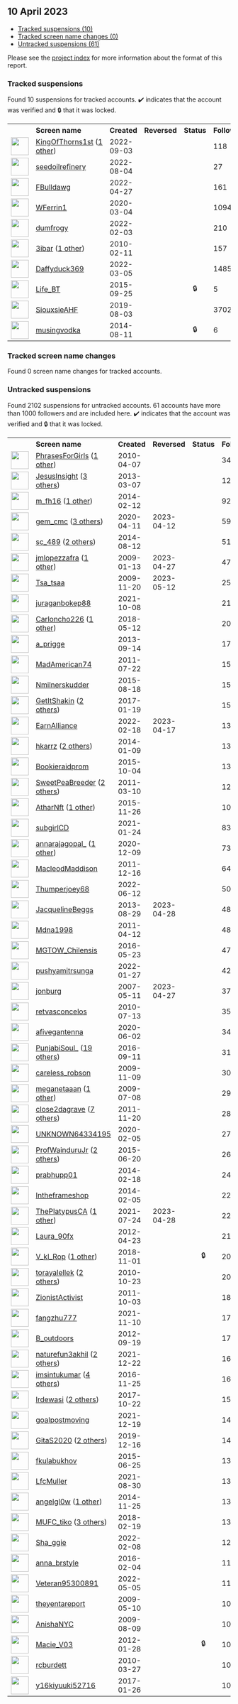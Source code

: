 ## 10 April 2023

* [Tracked suspensions (10)](#tracked-suspensions)
* [Tracked screen name changes (0)](#tracked-screen-name-changes)
* [Untracked suspensions (61)](#untracked-suspensions)

Please see the [project index](https://github.com/travisbrown/twitter-watch) for more information about the format of this report.

### Tracked suspensions

Found 10 suspensions for tracked accounts.
  ✔️ indicates that the account was verified and 🔒 that it was locked.

<table>
    <tr>
        <th></th>
        <th align="left">Screen name</th>
        <th align="left">Created</th>
        <th align="left">Reversed</th>
        <th align="left">Status</th>
        <th align="left">Followers</th>
        <th align="left">Ranking</th></tr>
    </tr>
        <tr>
            <td><a href="https://twitter.com/intent/user?user_id=1566212396124778496">
                <img src="https://pbs.twimg.com/profile_images/1589480180757966848/MP3U8_lD_normal.jpg" width="40px" height="40px" align="center"/></a>
            </td>
            <td>
                <a href="https://twitter.com/KingOfThorns1st">KingOfThorns1st</a>&nbsp;(<a href="https://api.memory.lol/v1/tw/id/1566212396124778496">1 other</a>)&nbsp;</td>
            <td>2022-09-03</td>
            <td></td>
            <td align="center"></td>
            <td>118</td>
            <td>19372</td>
        </tr>
        <tr>
            <td><a href="https://twitter.com/intent/user?user_id=1555012299986874368">
                <img src="https://pbs.twimg.com/profile_images/1555012623552303110/b8IWhmjV_normal.jpg" width="40px" height="40px" align="center"/></a>
            </td>
            <td>
                <a href="https://twitter.com/seedoilrefinery">seedoilrefinery</a></td>
            <td>2022-08-04</td>
            <td></td>
            <td align="center"></td>
            <td>27</td>
            <td>26229</td>
        </tr>
        <tr>
            <td><a href="https://twitter.com/intent/user?user_id=1519324163583922176">
                <img src="https://pbs.twimg.com/profile_images/1520171551781437440/ACH9cV9Y_normal.jpg" width="40px" height="40px" align="center"/></a>
            </td>
            <td>
                <a href="https://twitter.com/FBulldawg">FBulldawg</a></td>
            <td>2022-04-27</td>
            <td></td>
            <td align="center"></td>
            <td>161</td>
            <td>37192</td>
        </tr>
        <tr>
            <td><a href="https://twitter.com/intent/user?user_id=1235003548317835264">
                <img src="https://pbs.twimg.com/profile_images/1242259153961156609/toiDtQyW_normal.jpg" width="40px" height="40px" align="center"/></a>
            </td>
            <td>
                <a href="https://twitter.com/WFerrin1">WFerrin1</a></td>
            <td>2020-03-04</td>
            <td></td>
            <td align="center"></td>
            <td>1094</td>
            <td>45837</td>
        </tr>
        <tr>
            <td><a href="https://twitter.com/intent/user?user_id=1489370352325054465">
                <img src="https://pbs.twimg.com/profile_images/1596243850611130368/zRro8CmA_normal.jpg" width="40px" height="40px" align="center"/></a>
            </td>
            <td>
                <a href="https://twitter.com/dumfrogy">dumfrogy</a></td>
            <td>2022-02-03</td>
            <td></td>
            <td align="center"></td>
            <td>210</td>
            <td>50211</td>
        </tr>
        <tr>
            <td><a href="https://twitter.com/intent/user?user_id=113216558">
                <img src="https://pbs.twimg.com/profile_images/1564824769425440768/nutL-0Fr_normal.jpg" width="40px" height="40px" align="center"/></a>
            </td>
            <td>
                <a href="https://twitter.com/3ibar">3ibar</a>&nbsp;(<a href="https://api.memory.lol/v1/tw/id/113216558">1 other</a>)&nbsp;</td>
            <td>2010-02-11</td>
            <td></td>
            <td align="center"></td>
            <td>157</td>
            <td>53886</td>
        </tr>
        <tr>
            <td><a href="https://twitter.com/intent/user?user_id=1500073255599804417">
                <img src="https://pbs.twimg.com/profile_images/1567124229245599746/Lz5IqeVd_normal.jpg" width="40px" height="40px" align="center"/></a>
            </td>
            <td>
                <a href="https://twitter.com/Daffyduck369">Daffyduck369</a></td>
            <td>2022-03-05</td>
            <td></td>
            <td align="center"></td>
            <td>1485</td>
            <td>67597</td>
        </tr>
        <tr>
            <td><a href="https://twitter.com/intent/user?user_id=3678027553">
                <img src="https://pbs.twimg.com/profile_images/785804185388195841/3Yfocd4C_normal.jpg" width="40px" height="40px" align="center"/></a>
            </td>
            <td>
                <a href="https://twitter.com/Life_BT">Life_BT</a></td>
            <td>2015-09-25</td>
            <td></td>
            <td align="center">🔒</td>
            <td>5</td>
            <td>73768</td>
        </tr>
        <tr>
            <td><a href="https://twitter.com/intent/user?user_id=1157587606865174529">
                <img src="https://pbs.twimg.com/profile_images/1265649873610846209/F2dU7vNk_normal.jpg" width="40px" height="40px" align="center"/></a>
            </td>
            <td>
                <a href="https://twitter.com/SiouxsieAHF">SiouxsieAHF</a></td>
            <td>2019-08-03</td>
            <td></td>
            <td align="center"></td>
            <td>3702</td>
            <td>93529</td>
        </tr>
        <tr>
            <td><a href="https://twitter.com/intent/user?user_id=2723119561">
                <img src="https://abs.twimg.com/sticky/default_profile_images/default_profile_normal.png" width="40px" height="40px" align="center"/></a>
            </td>
            <td>
                <a href="https://twitter.com/musingvodka">musingvodka</a></td>
            <td>2014-08-11</td>
            <td></td>
            <td align="center">🔒</td>
            <td>6</td>
            <td>98340</td>
        </tr></table>

### Tracked screen name changes

Found 0 screen name changes for tracked accounts.

### Untracked suspensions

Found 2102 suspensions for untracked accounts.
61 accounts have more than 1000 followers and are included here.
  ✔️ indicates that the account was verified and 🔒 that it was locked.

<table>
    <tr>
        <th></th>
        <th align="left">Screen name</th>
        <th align="left">Created</th>
        <th align="left">Reversed</th>
        <th align="left">Status</th>
        <th align="left">Followers</th>
    </tr>
        <tr>
            <td><a href="https://twitter.com/intent/user?user_id=130372629">
                <img src="https://pbs.twimg.com/profile_images/937434498857254912/kCaFJ_YO_normal.jpg" width="40px" height="40px" align="center"/></a>
            </td>
            <td>
                <a href="https://twitter.com/PhrasesForGirls">PhrasesForGirls</a>&nbsp;(<a href="https://api.memory.lol/v1/tw/id/130372629">1 other</a>)&nbsp;</td>
            <td>2010-04-07</td>
            <td></td>
            <td align="center"></td>
            <td>343084</td>
        </tr>
        <tr>
            <td><a href="https://twitter.com/intent/user?user_id=1247940307">
                <img src="https://pbs.twimg.com/profile_images/895710979815858177/cNIRMXw1_normal.jpg" width="40px" height="40px" align="center"/></a>
            </td>
            <td>
                <a href="https://twitter.com/JesusInsight">JesusInsight</a>&nbsp;(<a href="https://api.memory.lol/v1/tw/id/1247940307">3 others</a>)&nbsp;</td>
            <td>2013-03-07</td>
            <td></td>
            <td align="center"></td>
            <td>128403</td>
        </tr>
        <tr>
            <td><a href="https://twitter.com/intent/user?user_id=2340379626">
                <img src="https://pbs.twimg.com/profile_images/1215306072325533697/P-pwyJKI_normal.jpg" width="40px" height="40px" align="center"/></a>
            </td>
            <td>
                <a href="https://twitter.com/m_fh16">m_fh16</a>&nbsp;(<a href="https://api.memory.lol/v1/tw/id/2340379626">1 other</a>)&nbsp;</td>
            <td>2014-02-12</td>
            <td></td>
            <td align="center"></td>
            <td>92339</td>
        </tr>
        <tr>
            <td><a href="https://twitter.com/intent/user?user_id=1249021474498805760">
                <img src="https://pbs.twimg.com/profile_images/1464638063645179904/Pfg7T0HX_normal.jpg" width="40px" height="40px" align="center"/></a>
            </td>
            <td>
                <a href="https://twitter.com/gem_cmc">gem_cmc</a>&nbsp;(<a href="https://api.memory.lol/v1/tw/id/1249021474498805760">3 others</a>)&nbsp;</td>
            <td>2020-04-11</td>
            <td>2023-04-12</td>
            <td align="center"></td>
            <td>59448</td>
        </tr>
        <tr>
            <td><a href="https://twitter.com/intent/user?user_id=2727220069">
                <img src="https://pbs.twimg.com/profile_images/1560080957285322754/dWMjRY3W_normal.jpg" width="40px" height="40px" align="center"/></a>
            </td>
            <td>
                <a href="https://twitter.com/sc_489">sc_489</a>&nbsp;(<a href="https://api.memory.lol/v1/tw/id/2727220069">2 others</a>)&nbsp;</td>
            <td>2014-08-12</td>
            <td></td>
            <td align="center"></td>
            <td>51127</td>
        </tr>
        <tr>
            <td><a href="https://twitter.com/intent/user?user_id=18949241">
                <img src="https://pbs.twimg.com/profile_images/1497471379880435712/XgS0TBPy_normal.jpg" width="40px" height="40px" align="center"/></a>
            </td>
            <td>
                <a href="https://twitter.com/jmlopezzafra">jmlopezzafra</a>&nbsp;(<a href="https://api.memory.lol/v1/tw/id/18949241">1 other</a>)&nbsp;</td>
            <td>2009-01-13</td>
            <td>2023-04-27</td>
            <td align="center"></td>
            <td>47701</td>
        </tr>
        <tr>
            <td><a href="https://twitter.com/intent/user?user_id=91315901">
                <img src="https://pbs.twimg.com/profile_images/1544607829159321600/PzcNV5KN_normal.jpg" width="40px" height="40px" align="center"/></a>
            </td>
            <td>
                <a href="https://twitter.com/Tsa_tsaa">Tsa_tsaa</a></td>
            <td>2009-11-20</td>
            <td>2023-05-12</td>
            <td align="center"></td>
            <td>25947</td>
        </tr>
        <tr>
            <td><a href="https://twitter.com/intent/user?user_id=1446468896383324163">
                <img src="https://pbs.twimg.com/profile_images/1477444944381972480/mFF2KlZn_normal.jpg" width="40px" height="40px" align="center"/></a>
            </td>
            <td>
                <a href="https://twitter.com/juraganbokep88">juraganbokep88</a></td>
            <td>2021-10-08</td>
            <td></td>
            <td align="center"></td>
            <td>21494</td>
        </tr>
        <tr>
            <td><a href="https://twitter.com/intent/user?user_id=995126124740038656">
                <img src="https://pbs.twimg.com/profile_images/1482815145814462478/Yp-qc8zJ_normal.jpg" width="40px" height="40px" align="center"/></a>
            </td>
            <td>
                <a href="https://twitter.com/Carloncho226">Carloncho226</a>&nbsp;(<a href="https://api.memory.lol/v1/tw/id/995126124740038656">1 other</a>)&nbsp;</td>
            <td>2018-05-12</td>
            <td></td>
            <td align="center"></td>
            <td>20702</td>
        </tr>
        <tr>
            <td><a href="https://twitter.com/intent/user?user_id=1864831999">
                <img src="https://pbs.twimg.com/profile_images/1046825594787438599/Hg1B30hw_normal.jpg" width="40px" height="40px" align="center"/></a>
            </td>
            <td>
                <a href="https://twitter.com/a_prigge">a_prigge</a></td>
            <td>2013-09-14</td>
            <td></td>
            <td align="center"></td>
            <td>17389</td>
        </tr>
        <tr>
            <td><a href="https://twitter.com/intent/user?user_id=340373950">
                <img src="https://pbs.twimg.com/profile_images/1571542370864316417/0qV-A8oG_normal.jpg" width="40px" height="40px" align="center"/></a>
            </td>
            <td>
                <a href="https://twitter.com/MadAmerican74">MadAmerican74</a></td>
            <td>2011-07-22</td>
            <td></td>
            <td align="center"></td>
            <td>15487</td>
        </tr>
        <tr>
            <td><a href="https://twitter.com/intent/user?user_id=3318507721">
                <img src="https://pbs.twimg.com/profile_images/1059937167323975681/8fxnAjI9_normal.jpg" width="40px" height="40px" align="center"/></a>
            </td>
            <td>
                <a href="https://twitter.com/Nmilnerskudder">Nmilnerskudder</a></td>
            <td>2015-08-18</td>
            <td></td>
            <td align="center"></td>
            <td>15328</td>
        </tr>
        <tr>
            <td><a href="https://twitter.com/intent/user?user_id=821973392710660100">
                <img src="https://pbs.twimg.com/profile_images/1442684844065103872/6OAG5ex0_normal.jpg" width="40px" height="40px" align="center"/></a>
            </td>
            <td>
                <a href="https://twitter.com/GetItShakin">GetItShakin</a>&nbsp;(<a href="https://api.memory.lol/v1/tw/id/821973392710660100">2 others</a>)&nbsp;</td>
            <td>2017-01-19</td>
            <td></td>
            <td align="center"></td>
            <td>15193</td>
        </tr>
        <tr>
            <td><a href="https://twitter.com/intent/user?user_id=1494494400155570177">
                <img src="https://pbs.twimg.com/profile_images/1575773763454525441/M406Cu47_normal.jpg" width="40px" height="40px" align="center"/></a>
            </td>
            <td>
                <a href="https://twitter.com/EarnAlliance">EarnAlliance</a></td>
            <td>2022-02-18</td>
            <td>2023-04-17</td>
            <td align="center"></td>
            <td>13652</td>
        </tr>
        <tr>
            <td><a href="https://twitter.com/intent/user?user_id=2270625327">
                <img src="https://pbs.twimg.com/profile_images/1588446568822308872/VI8V-aiP_normal.jpg" width="40px" height="40px" align="center"/></a>
            </td>
            <td>
                <a href="https://twitter.com/hkarrz">hkarrz</a>&nbsp;(<a href="https://api.memory.lol/v1/tw/id/2270625327">2 others</a>)&nbsp;</td>
            <td>2014-01-09</td>
            <td></td>
            <td align="center"></td>
            <td>13644</td>
        </tr>
        <tr>
            <td><a href="https://twitter.com/intent/user?user_id=3862210815">
                <img src="https://pbs.twimg.com/profile_images/738335678216450048/Pnl6QL2B_normal.jpg" width="40px" height="40px" align="center"/></a>
            </td>
            <td>
                <a href="https://twitter.com/Bookieraidprom">Bookieraidprom</a></td>
            <td>2015-10-04</td>
            <td></td>
            <td align="center"></td>
            <td>13287</td>
        </tr>
        <tr>
            <td><a href="https://twitter.com/intent/user?user_id=263885489">
                <img src="https://pbs.twimg.com/profile_images/569208236369530880/OHUiBH_9_normal.jpeg" width="40px" height="40px" align="center"/></a>
            </td>
            <td>
                <a href="https://twitter.com/SweetPeaBreeder">SweetPeaBreeder</a>&nbsp;(<a href="https://api.memory.lol/v1/tw/id/263885489">2 others</a>)&nbsp;</td>
            <td>2011-03-10</td>
            <td></td>
            <td align="center"></td>
            <td>12073</td>
        </tr>
        <tr>
            <td><a href="https://twitter.com/intent/user?user_id=4364478678">
                <img src="https://pbs.twimg.com/profile_images/1588215287106932736/8SdkJ9fr_normal.jpg" width="40px" height="40px" align="center"/></a>
            </td>
            <td>
                <a href="https://twitter.com/AtharNft">AtharNft</a>&nbsp;(<a href="https://api.memory.lol/v1/tw/id/4364478678">1 other</a>)&nbsp;</td>
            <td>2015-11-26</td>
            <td></td>
            <td align="center"></td>
            <td>10478</td>
        </tr>
        <tr>
            <td><a href="https://twitter.com/intent/user?user_id=1353218281684029440">
                <img src="https://pbs.twimg.com/profile_images/1514615812962734092/Crl9b4IC_normal.jpg" width="40px" height="40px" align="center"/></a>
            </td>
            <td>
                <a href="https://twitter.com/subgirlCD">subgirlCD</a></td>
            <td>2021-01-24</td>
            <td></td>
            <td align="center"></td>
            <td>8389</td>
        </tr>
        <tr>
            <td><a href="https://twitter.com/intent/user?user_id=1336537855649329154">
                <img src="https://pbs.twimg.com/profile_images/1553171409861595142/-XJ2aRyJ_normal.jpg" width="40px" height="40px" align="center"/></a>
            </td>
            <td>
                <a href="https://twitter.com/annarajagopal_">annarajagopal_</a>&nbsp;(<a href="https://api.memory.lol/v1/tw/id/1336537855649329154">1 other</a>)&nbsp;</td>
            <td>2020-12-09</td>
            <td></td>
            <td align="center"></td>
            <td>7382</td>
        </tr>
        <tr>
            <td><a href="https://twitter.com/intent/user?user_id=438647827">
                <img src="https://pbs.twimg.com/profile_images/826876660997877784/NgvHXJWa_normal.jpg" width="40px" height="40px" align="center"/></a>
            </td>
            <td>
                <a href="https://twitter.com/MacleodMaddison">MacleodMaddison</a></td>
            <td>2011-12-16</td>
            <td></td>
            <td align="center"></td>
            <td>6493</td>
        </tr>
        <tr>
            <td><a href="https://twitter.com/intent/user?user_id=1536096670718599171">
                <img src="https://pbs.twimg.com/profile_images/1536096997400264706/YOEh-tbE_normal.jpg" width="40px" height="40px" align="center"/></a>
            </td>
            <td>
                <a href="https://twitter.com/Thumperjoey68">Thumperjoey68</a></td>
            <td>2022-06-12</td>
            <td></td>
            <td align="center"></td>
            <td>5066</td>
        </tr>
        <tr>
            <td><a href="https://twitter.com/intent/user?user_id=1711073353">
                <img src="https://pbs.twimg.com/profile_images/559813942784978946/Ci2rpK2__normal.jpeg" width="40px" height="40px" align="center"/></a>
            </td>
            <td>
                <a href="https://twitter.com/JacquelineBeggs">JacquelineBeggs</a></td>
            <td>2013-08-29</td>
            <td>2023-04-28</td>
            <td align="center"></td>
            <td>4849</td>
        </tr>
        <tr>
            <td><a href="https://twitter.com/intent/user?user_id=281089660">
                <img src="https://pbs.twimg.com/profile_images/1329887372075560964/nuNeP95d_normal.jpg" width="40px" height="40px" align="center"/></a>
            </td>
            <td>
                <a href="https://twitter.com/Mdna1998">Mdna1998</a></td>
            <td>2011-04-12</td>
            <td></td>
            <td align="center"></td>
            <td>4812</td>
        </tr>
        <tr>
            <td><a href="https://twitter.com/intent/user?user_id=734575806102548485">
                <img src="https://pbs.twimg.com/profile_images/1284918345070972930/wJH7rOoR_normal.jpg" width="40px" height="40px" align="center"/></a>
            </td>
            <td>
                <a href="https://twitter.com/MGTOW_Chilensis">MGTOW_Chilensis</a></td>
            <td>2016-05-23</td>
            <td></td>
            <td align="center"></td>
            <td>4783</td>
        </tr>
        <tr>
            <td><a href="https://twitter.com/intent/user?user_id=1486592308325670912">
                <img src="https://pbs.twimg.com/profile_images/1559600167870861312/5YQx6Jgt_normal.jpg" width="40px" height="40px" align="center"/></a>
            </td>
            <td>
                <a href="https://twitter.com/pushyamitrsunga">pushyamitrsunga</a></td>
            <td>2022-01-27</td>
            <td></td>
            <td align="center"></td>
            <td>4259</td>
        </tr>
        <tr>
            <td><a href="https://twitter.com/intent/user?user_id=5971522">
                <img src="https://pbs.twimg.com/profile_images/576480989/jon_profile_normal.jpg" width="40px" height="40px" align="center"/></a>
            </td>
            <td>
                <a href="https://twitter.com/jonburg">jonburg</a></td>
            <td>2007-05-11</td>
            <td>2023-04-27</td>
            <td align="center"></td>
            <td>3787</td>
        </tr>
        <tr>
            <td><a href="https://twitter.com/intent/user?user_id=166191838">
                <img src="https://pbs.twimg.com/profile_images/1256425460470292480/yvB05uHG_normal.jpg" width="40px" height="40px" align="center"/></a>
            </td>
            <td>
                <a href="https://twitter.com/retvasconcelos">retvasconcelos</a></td>
            <td>2010-07-13</td>
            <td></td>
            <td align="center"></td>
            <td>3565</td>
        </tr>
        <tr>
            <td><a href="https://twitter.com/intent/user?user_id=1267677510449291264">
                <img src="https://pbs.twimg.com/profile_images/1562223437740793857/OFykGRb1_normal.jpg" width="40px" height="40px" align="center"/></a>
            </td>
            <td>
                <a href="https://twitter.com/afivegantenna">afivegantenna</a></td>
            <td>2020-06-02</td>
            <td></td>
            <td align="center"></td>
            <td>3462</td>
        </tr>
        <tr>
            <td><a href="https://twitter.com/intent/user?user_id=774987224567967745">
                <img src="https://pbs.twimg.com/profile_images/1585261758218133504/GugWX_z5_normal.jpg" width="40px" height="40px" align="center"/></a>
            </td>
            <td>
                <a href="https://twitter.com/PunjabiSoul_">PunjabiSoul_</a>&nbsp;(<a href="https://api.memory.lol/v1/tw/id/774987224567967745">19 others</a>)&nbsp;</td>
            <td>2016-09-11</td>
            <td></td>
            <td align="center"></td>
            <td>3155</td>
        </tr>
        <tr>
            <td><a href="https://twitter.com/intent/user?user_id=88648818">
                <img src="https://pbs.twimg.com/profile_images/378800000831863890/be9ce202a023006022aedd00adaf3d24_normal.jpeg" width="40px" height="40px" align="center"/></a>
            </td>
            <td>
                <a href="https://twitter.com/careless_robson">careless_robson</a></td>
            <td>2009-11-09</td>
            <td></td>
            <td align="center"></td>
            <td>3003</td>
        </tr>
        <tr>
            <td><a href="https://twitter.com/intent/user?user_id=54950393">
                <img src="https://pbs.twimg.com/profile_images/1565840656047960064/6VjHeDUg_normal.jpg" width="40px" height="40px" align="center"/></a>
            </td>
            <td>
                <a href="https://twitter.com/meganetaaan">meganetaaan</a>&nbsp;(<a href="https://api.memory.lol/v1/tw/id/54950393">1 other</a>)&nbsp;</td>
            <td>2009-07-08</td>
            <td></td>
            <td align="center"></td>
            <td>2977</td>
        </tr>
        <tr>
            <td><a href="https://twitter.com/intent/user?user_id=416670949">
                <img src="https://pbs.twimg.com/profile_images/1555424617694625792/v0zVcXbe_normal.jpg" width="40px" height="40px" align="center"/></a>
            </td>
            <td>
                <a href="https://twitter.com/close2dagrave">close2dagrave</a>&nbsp;(<a href="https://api.memory.lol/v1/tw/id/416670949">7 others</a>)&nbsp;</td>
            <td>2011-11-20</td>
            <td></td>
            <td align="center"></td>
            <td>2821</td>
        </tr>
        <tr>
            <td><a href="https://twitter.com/intent/user?user_id=1225159647927111681">
                <img src="https://pbs.twimg.com/profile_images/1228293676067180544/dpkd5OKc_normal.jpg" width="40px" height="40px" align="center"/></a>
            </td>
            <td>
                <a href="https://twitter.com/UNKNOWN64334195">UNKNOWN64334195</a></td>
            <td>2020-02-05</td>
            <td></td>
            <td align="center"></td>
            <td>2725</td>
        </tr>
        <tr>
            <td><a href="https://twitter.com/intent/user?user_id=3337043375">
                <img src="https://pbs.twimg.com/profile_images/1536227324382875648/hgOpVdTa_normal.jpg" width="40px" height="40px" align="center"/></a>
            </td>
            <td>
                <a href="https://twitter.com/ProfWainduruJr">ProfWainduruJr</a>&nbsp;(<a href="https://api.memory.lol/v1/tw/id/3337043375">2 others</a>)&nbsp;</td>
            <td>2015-06-20</td>
            <td></td>
            <td align="center"></td>
            <td>2649</td>
        </tr>
        <tr>
            <td><a href="https://twitter.com/intent/user?user_id=2349869821">
                <img src="https://pbs.twimg.com/profile_images/1576741662864265216/H6DaOtdc_normal.jpg" width="40px" height="40px" align="center"/></a>
            </td>
            <td>
                <a href="https://twitter.com/prabhupp01">prabhupp01</a></td>
            <td>2014-02-18</td>
            <td></td>
            <td align="center"></td>
            <td>2455</td>
        </tr>
        <tr>
            <td><a href="https://twitter.com/intent/user?user_id=2328447812">
                <img src="https://pbs.twimg.com/profile_images/716188452291756032/VZAXuNA8_normal.jpg" width="40px" height="40px" align="center"/></a>
            </td>
            <td>
                <a href="https://twitter.com/Intheframeshop">Intheframeshop</a></td>
            <td>2014-02-05</td>
            <td></td>
            <td align="center"></td>
            <td>2278</td>
        </tr>
        <tr>
            <td><a href="https://twitter.com/intent/user?user_id=1418747738011938817">
                <img src="https://pbs.twimg.com/profile_images/1595154794439663618/QtEew-nn_normal.jpg" width="40px" height="40px" align="center"/></a>
            </td>
            <td>
                <a href="https://twitter.com/ThePlatypusCA">ThePlatypusCA</a>&nbsp;(<a href="https://api.memory.lol/v1/tw/id/1418747738011938817">1 other</a>)&nbsp;</td>
            <td>2021-07-24</td>
            <td>2023-04-28</td>
            <td align="center"></td>
            <td>2256</td>
        </tr>
        <tr>
            <td><a href="https://twitter.com/intent/user?user_id=561037445">
                <img src="https://pbs.twimg.com/profile_images/1591401601482252290/eOqCr9vG_normal.jpg" width="40px" height="40px" align="center"/></a>
            </td>
            <td>
                <a href="https://twitter.com/Laura_90fx">Laura_90fx</a></td>
            <td>2012-04-23</td>
            <td></td>
            <td align="center"></td>
            <td>2118</td>
        </tr>
        <tr>
            <td><a href="https://twitter.com/intent/user?user_id=1057969377822224384">
                <img src="https://pbs.twimg.com/profile_images/1356474160134852608/XJG0Hk7R_normal.jpg" width="40px" height="40px" align="center"/></a>
            </td>
            <td>
                <a href="https://twitter.com/V_kl_Rop">V_kl_Rop</a>&nbsp;(<a href="https://api.memory.lol/v1/tw/id/1057969377822224384">1 other</a>)&nbsp;</td>
            <td>2018-11-01</td>
            <td></td>
            <td align="center">🔒</td>
            <td>2081</td>
        </tr>
        <tr>
            <td><a href="https://twitter.com/intent/user?user_id=206697239">
                <img src="https://pbs.twimg.com/profile_images/1517460058149638145/2hLSsM64_normal.jpg" width="40px" height="40px" align="center"/></a>
            </td>
            <td>
                <a href="https://twitter.com/torayalellek">torayalellek</a>&nbsp;(<a href="https://api.memory.lol/v1/tw/id/206697239">2 others</a>)&nbsp;</td>
            <td>2010-10-23</td>
            <td></td>
            <td align="center"></td>
            <td>2078</td>
        </tr>
        <tr>
            <td><a href="https://twitter.com/intent/user?user_id=384276324">
                <img src="https://pbs.twimg.com/profile_images/494959786400555008/FKSmbZST_normal.jpeg" width="40px" height="40px" align="center"/></a>
            </td>
            <td>
                <a href="https://twitter.com/ZionistActivist">ZionistActivist</a></td>
            <td>2011-10-03</td>
            <td></td>
            <td align="center"></td>
            <td>1879</td>
        </tr>
        <tr>
            <td><a href="https://twitter.com/intent/user?user_id=1458379908158132230">
                <img src="https://pbs.twimg.com/profile_images/1460234102339411971/QtBZcwx1_normal.jpg" width="40px" height="40px" align="center"/></a>
            </td>
            <td>
                <a href="https://twitter.com/fangzhu777">fangzhu777</a></td>
            <td>2021-11-10</td>
            <td></td>
            <td align="center"></td>
            <td>1781</td>
        </tr>
        <tr>
            <td><a href="https://twitter.com/intent/user?user_id=833824518">
                <img src="https://pbs.twimg.com/profile_images/637429674113662976/R6GLtubf_normal.jpg" width="40px" height="40px" align="center"/></a>
            </td>
            <td>
                <a href="https://twitter.com/B_outdoors">B_outdoors</a></td>
            <td>2012-09-19</td>
            <td></td>
            <td align="center"></td>
            <td>1700</td>
        </tr>
        <tr>
            <td><a href="https://twitter.com/intent/user?user_id=1473683228099809284">
                <img src="https://pbs.twimg.com/profile_images/1598926262235340801/8HGMQlhP_normal.jpg" width="40px" height="40px" align="center"/></a>
            </td>
            <td>
                <a href="https://twitter.com/naturefun3akhil">naturefun3akhil</a>&nbsp;(<a href="https://api.memory.lol/v1/tw/id/1473683228099809284">2 others</a>)&nbsp;</td>
            <td>2021-12-22</td>
            <td></td>
            <td align="center"></td>
            <td>1673</td>
        </tr>
        <tr>
            <td><a href="https://twitter.com/intent/user?user_id=802093897526583297">
                <img src="https://pbs.twimg.com/profile_images/1081712471335817216/Wy7U-_Bu_normal.jpg" width="40px" height="40px" align="center"/></a>
            </td>
            <td>
                <a href="https://twitter.com/imsintukumar">imsintukumar</a>&nbsp;(<a href="https://api.memory.lol/v1/tw/id/802093897526583297">4 others</a>)&nbsp;</td>
            <td>2016-11-25</td>
            <td></td>
            <td align="center"></td>
            <td>1631</td>
        </tr>
        <tr>
            <td><a href="https://twitter.com/intent/user?user_id=922153980674764801">
                <img src="https://pbs.twimg.com/profile_images/1583523513859600384/WmG6wi6L_normal.jpg" width="40px" height="40px" align="center"/></a>
            </td>
            <td>
                <a href="https://twitter.com/lrdewasi">lrdewasi</a>&nbsp;(<a href="https://api.memory.lol/v1/tw/id/922153980674764801">2 others</a>)&nbsp;</td>
            <td>2017-10-22</td>
            <td></td>
            <td align="center"></td>
            <td>1576</td>
        </tr>
        <tr>
            <td><a href="https://twitter.com/intent/user?user_id=1472399227598913537">
                <img src="https://pbs.twimg.com/profile_images/1472399375439740928/f_v0Y9ZR_normal.jpg" width="40px" height="40px" align="center"/></a>
            </td>
            <td>
                <a href="https://twitter.com/goalpostmoving">goalpostmoving</a></td>
            <td>2021-12-19</td>
            <td></td>
            <td align="center"></td>
            <td>1488</td>
        </tr>
        <tr>
            <td><a href="https://twitter.com/intent/user?user_id=1206468706491985921">
                <img src="https://pbs.twimg.com/profile_images/1585168066354171904/UfYbJgxX_normal.jpg" width="40px" height="40px" align="center"/></a>
            </td>
            <td>
                <a href="https://twitter.com/GitaS2020">GitaS2020</a>&nbsp;(<a href="https://api.memory.lol/v1/tw/id/1206468706491985921">2 others</a>)&nbsp;</td>
            <td>2019-12-16</td>
            <td></td>
            <td align="center"></td>
            <td>1473</td>
        </tr>
        <tr>
            <td><a href="https://twitter.com/intent/user?user_id=3345154084">
                <img src="https://pbs.twimg.com/profile_images/1506891299907149832/iHUF-_0c_normal.jpg" width="40px" height="40px" align="center"/></a>
            </td>
            <td>
                <a href="https://twitter.com/fkulabukhov">fkulabukhov</a></td>
            <td>2015-06-25</td>
            <td></td>
            <td align="center"></td>
            <td>1398</td>
        </tr>
        <tr>
            <td><a href="https://twitter.com/intent/user?user_id=1432409912831791104">
                <img src="https://pbs.twimg.com/profile_images/1597004992543707136/xMTji8y0_normal.jpg" width="40px" height="40px" align="center"/></a>
            </td>
            <td>
                <a href="https://twitter.com/LfcMuller">LfcMuller</a></td>
            <td>2021-08-30</td>
            <td></td>
            <td align="center"></td>
            <td>1325</td>
        </tr>
        <tr>
            <td><a href="https://twitter.com/intent/user?user_id=2891612847">
                <img src="https://pbs.twimg.com/profile_images/1587487513001738247/zKraeSE-_normal.jpg" width="40px" height="40px" align="center"/></a>
            </td>
            <td>
                <a href="https://twitter.com/angelgl0w">angelgl0w</a>&nbsp;(<a href="https://api.memory.lol/v1/tw/id/2891612847">1 other</a>)&nbsp;</td>
            <td>2014-11-25</td>
            <td></td>
            <td align="center"></td>
            <td>1318</td>
        </tr>
        <tr>
            <td><a href="https://twitter.com/intent/user?user_id=965731124579389441">
                <img src="https://pbs.twimg.com/profile_images/1564962757010755584/_Vi3DkGm_normal.jpg" width="40px" height="40px" align="center"/></a>
            </td>
            <td>
                <a href="https://twitter.com/MUFC_tiko">MUFC_tiko</a>&nbsp;(<a href="https://api.memory.lol/v1/tw/id/965731124579389441">3 others</a>)&nbsp;</td>
            <td>2018-02-19</td>
            <td></td>
            <td align="center"></td>
            <td>1317</td>
        </tr>
        <tr>
            <td><a href="https://twitter.com/intent/user?user_id=1491122664219594752">
                <img src="https://pbs.twimg.com/profile_images/1536572751917592577/j5LCQVgE_normal.jpg" width="40px" height="40px" align="center"/></a>
            </td>
            <td>
                <a href="https://twitter.com/Sha_ggie">Sha_ggie</a></td>
            <td>2022-02-08</td>
            <td></td>
            <td align="center"></td>
            <td>1288</td>
        </tr>
        <tr>
            <td><a href="https://twitter.com/intent/user?user_id=4877002527">
                <img src="https://pbs.twimg.com/profile_images/772577708194791424/u8Gdx1cD_normal.jpg" width="40px" height="40px" align="center"/></a>
            </td>
            <td>
                <a href="https://twitter.com/anna_brstyle">anna_brstyle</a></td>
            <td>2016-02-04</td>
            <td></td>
            <td align="center"></td>
            <td>1169</td>
        </tr>
        <tr>
            <td><a href="https://twitter.com/intent/user?user_id=1522294720533307392">
                <img src="https://pbs.twimg.com/profile_images/1562835725770530816/BjvWoy_v_normal.jpg" width="40px" height="40px" align="center"/></a>
            </td>
            <td>
                <a href="https://twitter.com/Veteran95300891">Veteran95300891</a></td>
            <td>2022-05-05</td>
            <td></td>
            <td align="center"></td>
            <td>1121</td>
        </tr>
        <tr>
            <td><a href="https://twitter.com/intent/user?user_id=38962949">
                <img src="https://pbs.twimg.com/profile_images/695811205747703808/2dj9g0iE_normal.jpg" width="40px" height="40px" align="center"/></a>
            </td>
            <td>
                <a href="https://twitter.com/theyentareport">theyentareport</a></td>
            <td>2009-05-10</td>
            <td></td>
            <td align="center"></td>
            <td>1089</td>
        </tr>
        <tr>
            <td><a href="https://twitter.com/intent/user?user_id=64261910">
                <img src="https://pbs.twimg.com/profile_images/598496107115716608/gtVYapAw_normal.jpg" width="40px" height="40px" align="center"/></a>
            </td>
            <td>
                <a href="https://twitter.com/AnishaNYC">AnishaNYC</a></td>
            <td>2009-08-09</td>
            <td></td>
            <td align="center"></td>
            <td>1067</td>
        </tr>
        <tr>
            <td><a href="https://twitter.com/intent/user?user_id=476862100">
                <img src="https://pbs.twimg.com/profile_images/1126563015501987846/AT5XXKbN_normal.jpg" width="40px" height="40px" align="center"/></a>
            </td>
            <td>
                <a href="https://twitter.com/Macie_V03">Macie_V03</a></td>
            <td>2012-01-28</td>
            <td></td>
            <td align="center">🔒</td>
            <td>1037</td>
        </tr>
        <tr>
            <td><a href="https://twitter.com/intent/user?user_id=126833546">
                <img src="https://pbs.twimg.com/profile_images/2881609368/45bc6469e3ae0ebe5a411cf1794e3aea_normal.jpeg" width="40px" height="40px" align="center"/></a>
            </td>
            <td>
                <a href="https://twitter.com/rcburdett">rcburdett</a></td>
            <td>2010-03-27</td>
            <td></td>
            <td align="center"></td>
            <td>1035</td>
        </tr>
        <tr>
            <td><a href="https://twitter.com/intent/user?user_id=824479293291982848">
                <img src="https://pbs.twimg.com/profile_images/869424290277367809/ZgztsDNu_normal.jpg" width="40px" height="40px" align="center"/></a>
            </td>
            <td>
                <a href="https://twitter.com/y16kiyuuki52716">y16kiyuuki52716</a></td>
            <td>2017-01-26</td>
            <td></td>
            <td align="center"></td>
            <td>1013</td>
        </tr></table>
